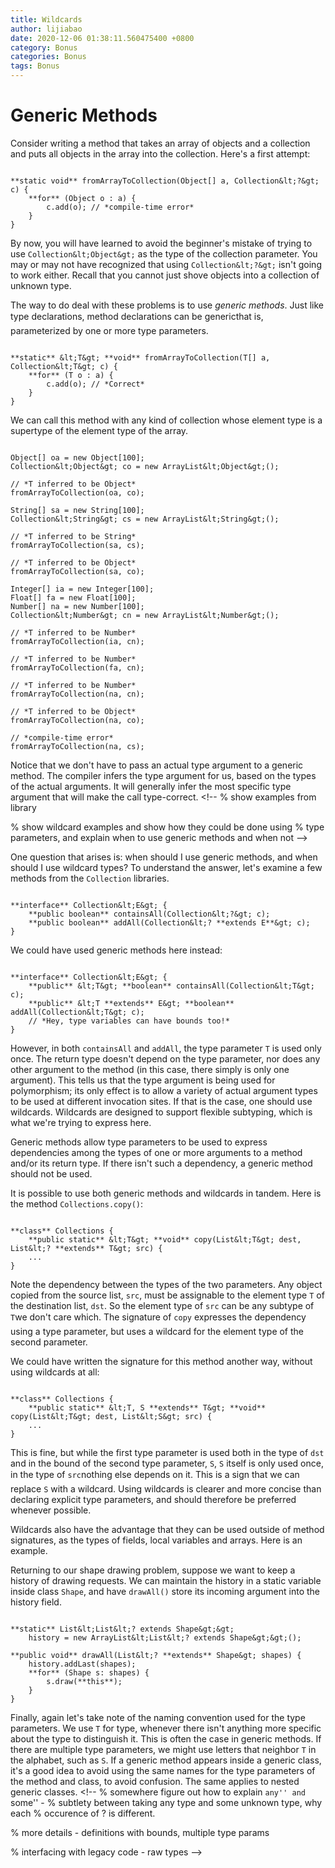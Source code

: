 ```yaml
---
title: Wildcards
author: lijiabao
date: 2020-12-06 01:38:11.560475400 +0800
category: Bonus
categories: Bonus
tags: Bonus
---
```


# Generic Methods

Consider writing a method that takes an array of objects and a collection and puts all objects in the array into the collection. Here's a first attempt:

```

**static void** fromArrayToCollection(Object[] a, Collection&lt;?&gt; c) {
    **for** (Object o : a) { 
        c.add(o); // *compile-time error*
    }
}

```

By now, you will have learned to avoid the beginner's mistake of trying to use `Collection&lt;Object&gt;` as the type of the collection parameter. You may or may not have recognized that using `Collection&lt;?&gt;` isn't going to work either. Recall that you cannot just shove objects into a collection of unknown type.

The way to do deal with these problems is to use *generic methods*. Just like type declarations, method declarations can be generic&#151;that is, parameterized by one or more type parameters.

```

**static** &lt;T&gt; **void** fromArrayToCollection(T[] a, Collection&lt;T&gt; c) {
    **for** (T o : a) {
        c.add(o); // *Correct*
    }
}

```

We can call this method with any kind of collection whose element type is a supertype of the element type of the array.

```

Object[] oa = new Object[100];
Collection&lt;Object&gt; co = new ArrayList&lt;Object&gt;();

// *T inferred to be Object*
fromArrayToCollection(oa, co); 

String[] sa = new String[100];
Collection&lt;String&gt; cs = new ArrayList&lt;String&gt;();

// *T inferred to be String*
fromArrayToCollection(sa, cs);

// *T inferred to be Object*
fromArrayToCollection(sa, co);

Integer[] ia = new Integer[100];
Float[] fa = new Float[100];
Number[] na = new Number[100];
Collection&lt;Number&gt; cn = new ArrayList&lt;Number&gt;();

// *T inferred to be Number*
fromArrayToCollection(ia, cn);

// *T inferred to be Number*
fromArrayToCollection(fa, cn);

// *T inferred to be Number*
fromArrayToCollection(na, cn);

// *T inferred to be Object*
fromArrayToCollection(na, co);

// *compile-time error*
fromArrayToCollection(na, cs);

```

Notice that we don't have to pass an actual type argument to a generic method. The compiler infers the type argument for us, based on the types of the actual arguments. It will generally infer the most specific type argument that will make the call type-correct. <!--
% show examples from library

% show wildcard examples and show how they could be done using
% type parameters, and explain when to use generic methods and when not
-->

One question that arises is: when should I use generic methods, and when should I use wildcard types? To understand the answer, let's examine a few methods from the `Collection` libraries.

```

**interface** Collection&lt;E&gt; {
    **public boolean** containsAll(Collection&lt;?&gt; c);
    **public boolean** addAll(Collection&lt;? **extends E**&gt; c);
}

```

We could have used generic methods here instead:

```

**interface** Collection&lt;E&gt; {
    **public** &lt;T&gt; **boolean** containsAll(Collection&lt;T&gt; c);
    **public** &lt;T **extends** E&gt; **boolean** addAll(Collection&lt;T&gt; c);
    // *Hey, type variables can have bounds too!*
}

```

However, in both `containsAll` and `addAll`, the type parameter `T` is used only once. The return type doesn't depend on the type parameter, nor does any other argument to the method (in this case, there simply is only one argument). This tells us that the type argument is being used for polymorphism; its only effect is to allow a variety of actual argument types to be used at different invocation sites. If that is the case, one should use wildcards. Wildcards are designed to support flexible subtyping, which is what we're trying to express here.

Generic methods allow type parameters to be used to express dependencies among the types of one or more arguments to a method and/or its return type. If there isn't such a dependency, a generic method should not be used.

It is possible to use both generic methods and wildcards in tandem. Here is the method `Collections.copy()`:

```

**class** Collections {
    **public static** &lt;T&gt; **void** copy(List&lt;T&gt; dest, List&lt;? **extends** T&gt; src) {
    ...
}

```

Note the dependency between the types of the two parameters. Any object copied from the source list, `src`, must be assignable to the element type `T` of the destination list, `dst`. So the element type of `src` can be any subtype of `T`&#151;we don't care which. The signature of `copy` expresses the dependency using a type parameter, but uses a wildcard for the element type of the second parameter.

We could have written the signature for this method another way, without using wildcards at all:

```

**class** Collections {
    **public static** &lt;T, S **extends** T&gt; **void** copy(List&lt;T&gt; dest, List&lt;S&gt; src) {
    ...
}

```

This is fine, but while the first type parameter is used both in the type of `dst` and in the bound of the second type parameter, `S`, `S` itself is only used once, in the type of `src`&#151;nothing else depends on it. This is a sign that we can replace `S` with a wildcard. Using wildcards is clearer and more concise than declaring explicit type parameters, and should therefore be preferred whenever possible.

Wildcards also have the advantage that they can be used outside of method signatures, as the types of fields, local variables and arrays. Here is an example.

Returning to our shape drawing problem, suppose we want to keep a history of drawing requests. We can maintain the history in a static variable inside class `Shape`, and have `drawAll()` store its incoming argument into the history field.

```

**static** List&lt;List&lt;? extends Shape&gt;&gt; 
    history = new ArrayList&lt;List&lt;? extends Shape&gt;&gt;();

**public void** drawAll(List&lt;? **extends** Shape&gt; shapes) {
    history.addLast(shapes);
    **for** (Shape s: shapes) {
        s.draw(**this**);
    }
}

```

Finally, again let's take note of the naming convention used for the type parameters. We use `T` for type, whenever there isn't anything more specific about the type to distinguish it. This is often the case in generic methods. If there are multiple type parameters, we might use letters that neighbor `T` in the alphabet, such as `S`. If a generic method appears inside a generic class, it's a good idea to avoid using the same names for the type parameters of the method and class, to avoid confusion. The same applies to nested generic classes. <!--
% somewhere figure out how to explain ``any'' and ``some'' -
% subtlety between taking any type and some unknown type, why each 
% occurence of ? is different.

% more details - definitions with bounds, multiple type params


% interfacing with legacy code - raw types
-->

